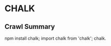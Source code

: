 # CHALK

## Crawl Summary
npm install chalk; import chalk from 'chalk'; chalk.<style>[.<style>...](string,...string[]):string; chalk.level:0-3; per-instance new Chalk({level}); supportsColor object with level and flags; use FORCE_COLOR env or --color flags to override; separate stderr instance: chalkStderr and supportsColorStderr; exposed arrays: modifierNames, foregroundColorNames, backgroundColorNames, colorNames; style names lists; color models: rgb, hex, ansi256 with bg variants; downsampling levels: 16,256,truecolor; theme definitions via function assignments; string substitution via %s; no dependencies; nestable; high adoption.

## Normalised Extract
Table of Contents:
1 Installation
2 Importing
3 Basic Usage
4 Composable API
5 Theme Definition
6 String Substitution
7 Color Level Configuration
8 Color Detection & Forcing
9 stderr Instance
10 Style Name Arrays
11 Styles List
12 Color Models & Levels

1 Installation
npm install chalk

2 Importing
import chalk from 'chalk'
import {Chalk} from 'chalk'

3 Basic Usage
console.log(chalk.blue('Hello world!'))

4 Composable API
Signature: chalk.<style>[.<style>...](input:string, ...inputs:string[]):string
Chain order irrelevant; last style overrides
Multi-arg: separated by spaces

5 Theme Definition
const error=chalk.bold.red
const warning=chalk.hex('#FFA500')
error('Error!')
warning('Warning!')

6 String Substitution
console.log(chalk.green('Hello %s'), name)

7 Color Level Configuration
chalk.level = 0|1|2|3
const custom=new Chalk({level:0})

8 Color Detection & Forcing
supportsColor: {level, hasBasic, has256, has16m}
FORCE_COLOR=0|1|2|3
Flags: --color, --no-color, --color=256, --color=16m

9 stderr Instance
chalkStderr: Chalk instance configured per stderr support detection
supportsColorStderr: supportsColor for stderr

10 Style Name Arrays
modifierNames: [reset,bold,dim,italic,underline,overline,inverse,hidden,strikethrough,visible]
foregroundColorNames: [black,red,green,yellow,blue,magenta,cyan,white,blackBright,redBright,greenBright,yellowBright,blueBright,magentaBright,cyanBright,whiteBright]
backgroundColorNames: [bgBlack,bgRed,bgGreen,bgYellow,bgBlue,bgMagenta,bgCyan,bgWhite,bgBlackBright,bgRedBright,bgGreenBright,bgYellowBright,bgBlueBright,bgMagentaBright,bgCyanBright,bgWhiteBright]
colorNames: combination of both

11 Styles List
Modifiers and color names as above

12 Color Models & Levels
rgb(r,g,b), hex('#rrggbb'), ansi256(n)
bgRgb, bgHex, bgAnsi256
Level1: 16 colors; Level2: 256; Level3: truecolor


## Supplementary Details
Function Signatures and Types:
- chalk.<style>[.<style>...](input:string, ...inputs:string[]):string
- chalk.rgb(r:number,g:number,b:number):Chalk
- chalk.hex(hex:string):Chalk
- chalk.ansi256(code:number):Chalk
- chalk.bgRgb(r:number,g:number,b:number):Chalk
- chalk.bgHex(hex:string):Chalk
- chalk.bgAnsi256(code:number):Chalk
- Chalk constructor: new Chalk(options:{level:number})

Properties:
- chalk.level: number default auto-detected (0-3)
- supportsColor: {level:number,hasBasic:boolean,has256:boolean,has16m:boolean}
- supportsColorStderr: same structure for stderr
- chalkStderr: Chalk
- modifierNames: string[]
- foregroundColorNames: string[]
- backgroundColorNames: string[]
- colorNames: string[]

Environment Variables and CLI Flags:
- FORCE_COLOR: 0 (disable),1 (basic),2 (256),3 (truecolor)
- --color, --no-color (boolean mode)
- --color=256, --color=16m (explicit modes)

Implementation Steps:
1 install via npm
2 import module
3 apply styles via chainable API
4 override global level or create custom Chalk instance
5 use supportsColor to branch logic
6 define theme constants via style combinations



## Reference Details
API Specifications:
function chalk.<style>[.<style>...](input:string, ...inputs:string[]):string
- Applies ANSI escape codes for each style in chain; returns concatenated styled string

property chalk.level:number
- 0: disable all color
- 1: basic (16 colors)
- 2: 256 colors
- 3: truecolor (16 million)

class Chalk
constructor(options:{level:number})
methods returning Chalk instance for further chaining:
- rgb(r:number,g:number,b:number)
- hex(hex:string)
- ansi256(code:number)
- bgRgb(r:number,g:number,b:number)
- bgHex(hex:string)
- bgAnsi256(code:number)
- reset(), bold(), dim(), italic(), underline(), overline(), inverse(), hidden(), strikethrough(), visible()

properties:
- level:number

object supportsColor and supportsColorStderr
type: {level:number,hasBasic:boolean,has256:boolean,has16m:boolean}

utility arrays:
- modifierNames:string[] length 11
- foregroundColorNames:string[] length 16
- backgroundColorNames:string[] length 16
- colorNames:string[] length 32

Exact Code Examples:
import chalk from 'chalk'
console.log(chalk.blue('Hello','World!')) // yields ESC[34mHello World!ESC[39m
console.log(chalk.red.bgWhite.bold('Alert'))
const custom=new Chalk({level:2})
console.log(custom.rgb(0,255,0)('OK'))

Implementation Patterns:
- Create theme constants: const info=chalk.blue; info('Info message')
- Nest styles: chalk.green('green', chalk.red('red'), 'green again')
- Template literals: console.log(`Status: ${chalk.yellow('pending')}`)

Configuration Options:
- Global override: chalk.level=0|1|2|3
- Env override: FORCE_COLOR=...
- CLI flags as described

Best Practices:
- Use new Chalk for reusable modules to avoid global side effects
- Check supportsColor before printing color-specific output
- Define and reuse theme constants for consistency

Troubleshooting Procedures:
- No colors: verify supportsColor.level; run node with --color or set FORCE_COLOR
- stderr color missing: use chalkStderr in console.error
- Windows no color: switch to Windows Terminal or use external ANSI support
- To strip ANSI codes: pipe output through strip-ansi
Commands:
$ FORCE_COLOR=1 node app.js
$ node --color=256 app.js
$ env | grep FORCE_COLOR


## Information Dense Extract
npm install chalk; import chalk from 'chalk'; chalk.<style>[.<style>...](input:string,...inputs:string[]):string; styles: reset,bold,dim,italic,underline,overline,inverse,hidden,strikethrough,visible; colors: black,red,green,yellow,blue,magenta,cyan,white,blackBright,redBright,greenBright,yellowBright,blueBright,magentaBright,cyanBright,whiteBright; backgrounds: bgBlack,...,bgWhiteBright; color models: rgb(r,g,b), hex('#rrggbb'), ansi256(n) with bg variants; chalk.level:0-3; new Chalk({level}); supportsColor/supportsColorStderr: {level,hasBasic,has256,has16m}; FORCE_COLOR=0-3; --color flags; theme constants; template literal usage; nesting; new Chalk for libraries; check supportsColor before styling; troubleshooting via env flags and Windows Terminal.

## Sanitised Extract
Table of Contents:
1 Installation
2 Importing
3 Basic Usage
4 Composable API
5 Theme Definition
6 String Substitution
7 Color Level Configuration
8 Color Detection & Forcing
9 stderr Instance
10 Style Name Arrays
11 Styles List
12 Color Models & Levels

1 Installation
npm install chalk

2 Importing
import chalk from 'chalk'
import {Chalk} from 'chalk'

3 Basic Usage
console.log(chalk.blue('Hello world!'))

4 Composable API
Signature: chalk.<style>[.<style>...](input:string, ...inputs:string[]):string
Chain order irrelevant; last style overrides
Multi-arg: separated by spaces

5 Theme Definition
const error=chalk.bold.red
const warning=chalk.hex('#FFA500')
error('Error!')
warning('Warning!')

6 String Substitution
console.log(chalk.green('Hello %s'), name)

7 Color Level Configuration
chalk.level = 0|1|2|3
const custom=new Chalk({level:0})

8 Color Detection & Forcing
supportsColor: {level, hasBasic, has256, has16m}
FORCE_COLOR=0|1|2|3
Flags: --color, --no-color, --color=256, --color=16m

9 stderr Instance
chalkStderr: Chalk instance configured per stderr support detection
supportsColorStderr: supportsColor for stderr

10 Style Name Arrays
modifierNames: [reset,bold,dim,italic,underline,overline,inverse,hidden,strikethrough,visible]
foregroundColorNames: [black,red,green,yellow,blue,magenta,cyan,white,blackBright,redBright,greenBright,yellowBright,blueBright,magentaBright,cyanBright,whiteBright]
backgroundColorNames: [bgBlack,bgRed,bgGreen,bgYellow,bgBlue,bgMagenta,bgCyan,bgWhite,bgBlackBright,bgRedBright,bgGreenBright,bgYellowBright,bgBlueBright,bgMagentaBright,bgCyanBright,bgWhiteBright]
colorNames: combination of both

11 Styles List
Modifiers and color names as above

12 Color Models & Levels
rgb(r,g,b), hex('#rrggbb'), ansi256(n)
bgRgb, bgHex, bgAnsi256
Level1: 16 colors; Level2: 256; Level3: truecolor

## Original Source
Chalk
https://github.com/chalk/chalk#readme

## Digest of CHALK

# Chalk Technical Digest (Retrieved 2024-07-05)

# Installation

npm install chalk

# Importing

import chalk from 'chalk';
import {Chalk} from 'chalk';

# Basic Usage

console.log(chalk.blue('Hello world!'));

# Composable API

**Signature**

chalk.<style>[.<style>...](input:string, ...inputs:string[]): string

**Behavior**

- Chain any number of style properties; last one wins on conflict
- Multiple arguments are joined by spaces

# Theme Definition

const error = chalk.bold.red
const warning = chalk.hex('#FFA500')
console.log(error('Error!'))
console.log(warning('Warning!'))

# String Substitution

console.log(chalk.green('Hello %s'), name)

# Color Level Configuration

chalk.level: number (0-3)
new Chalk({level:number}) // per-instance override

# Color Detection & Forcing

- supportsColor: {level, hasBasic, has256, has16m}
- FORCE_COLOR=0|1|2|3 overrides all
- CLI flags: --color, --no-color, --color=256, --color=16m

# stderr Instance

chalkStderr: Chalk // color support based on stderr
supportsColorStderr: supportsColor object

# Exposed Style Name Arrays

modifierNames: string[]
foregroundColorNames: string[]
backgroundColorNames: string[]
colorNames: string[]

# Styles

Modifiers: reset, bold, dim, italic, underline, overline, inverse, hidden, strikethrough, visible
Colors: black, red, green, yellow, blue, magenta, cyan, white, blackBright, redBright, greenBright, yellowBright, blueBright, magentaBright, cyanBright, whiteBright
Backgrounds: bgBlack, bgRed, bgGreen, bgYellow, bgBlue, bgMagenta, bgCyan, bgWhite, bgBlackBright, bgRedBright, bgGreenBright, bgYellowBright, bgBlueBright, bgMagentaBright, bgCyanBright, bgWhiteBright

# Color Models & Downsampling

- rgb(r:number,g:number,b:number)
- hex(hex:string)
- ansi256(code:number)
- bgRgb, bgHex, bgAnsi256 variants
- Level1 downsampling: 16 colors; Level2: 256; Level3: truecolor

# Performance & Adoption

- No dependencies
- High performance
- Used by ~115,000 packages


## Attribution
- Source: Chalk
- URL: https://github.com/chalk/chalk#readme
- License: MIT License
- Crawl Date: 2025-05-03T08:50:11.740Z
- Data Size: 703582 bytes
- Links Found: 5476

## Retrieved
2025-05-03
